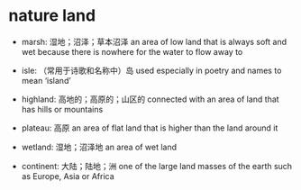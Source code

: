 # nature land

- marsh: 湿地；沼泽；草本沼泽 an area of low land that is always soft and wet because there is nowhere for the water to flow away to

- isle: （常用于诗歌和名称中）岛 used especially in poetry and names to mean ‘island’

- highland: 高地的；高原的；山区的 connected with an area of land that has hills or mountains
- plateau: 高原 an area of flat land that is higher than the land around it
- wetland: 湿地；沼泽地 an area of wet land

- continent: 大陆；陆地；洲 one of the large land masses of the earth such as Europe, Asia or Africa
